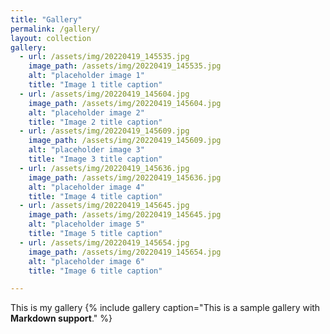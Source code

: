 ```yaml
---
title: "Gallery"
permalink: /gallery/
layout: collection
gallery:
  - url: /assets/img/20220419_145535.jpg
    image_path: /assets/img/20220419_145535.jpg
    alt: "placeholder image 1"
    title: "Image 1 title caption"
  - url: /assets/img/20220419_145604.jpg
    image_path: /assets/img/20220419_145604.jpg
    alt: "placeholder image 2"
    title: "Image 2 title caption"
  - url: /assets/img/20220419_145609.jpg
    image_path: /assets/img/20220419_145609.jpg
    alt: "placeholder image 3"
    title: "Image 3 title caption"
  - url: /assets/img/20220419_145636.jpg
    image_path: /assets/img/20220419_145636.jpg
    alt: "placeholder image 4"
    title: "Image 4 title caption"
  - url: /assets/img/20220419_145645.jpg
    image_path: /assets/img/20220419_145645.jpg
    alt: "placeholder image 5"
    title: "Image 5 title caption"
  - url: /assets/img/20220419_145654.jpg
    image_path: /assets/img/20220419_145654.jpg
    alt: "placeholder image 6"
    title: "Image 6 title caption"

---
```



This is my gallery
{% include gallery caption="This is a sample gallery with **Markdown support**." %}